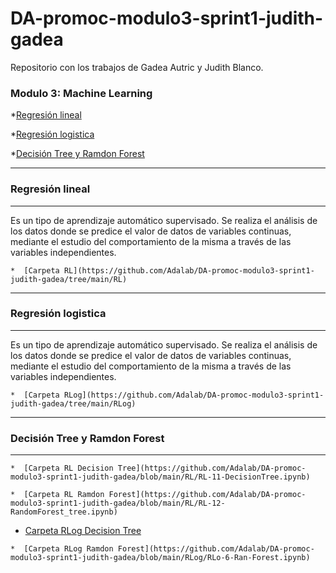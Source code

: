 # DA-promoc-modulo3-sprint1-judith-gadea
Repositorio con los trabajos de Gadea Autric y Judith Blanco.


### **Modulo 3: Machine Learning** 

*[Regresión lineal](#Regresión-lineal)

*[Regresión logistica](#Regresión-logistica)

*[Decisión Tree y Ramdon Forest](#Decisión-Tree-y-Ramdon-Forest)

---------------------------
### Regresión lineal
 ---------------------------
 
Es un tipo de aprendizaje automático supervisado. 
Se realiza el análisis de los datos donde se predice el valor de datos de variables continuas, mediante el estudio del 
comportamiento de la misma a través de las variables independientes. 

    *  [Carpeta RL](https://github.com/Adalab/DA-promoc-modulo3-sprint1-judith-gadea/tree/main/RL)

  
---------------------------
### Regresión logistica
---------------------------
  
 Es un tipo de aprendizaje automático supervisado. 
Se realiza el análisis de los datos donde se predice el valor de datos de variables continuas, mediante el estudio del 
comportamiento de la misma a través de las variables independientes.

    *  [Carpeta RLog](https://github.com/Adalab/DA-promoc-modulo3-sprint1-judith-gadea/tree/main/RLog)

-----------------------------
### Decisión Tree y Ramdon Forest
--------------------------------

    *  [Carpeta RL Decision Tree](https://github.com/Adalab/DA-promoc-modulo3-sprint1-judith-gadea/blob/main/RL/RL-11-DecisionTree.ipynb)
   
    *  [Carpeta RL Ramdon Forest](https://github.com/Adalab/DA-promoc-modulo3-sprint1-judith-gadea/blob/main/RL/RL-12-RandomForest_tree.ipynb)

   *  [Carpeta RLog Decision Tree](https://github.com/Adalab/DA-promoc-modulo3-sprint1-judith-gadea/blob/main/RLog/RLo-5-DecTree.ipynb)

    *  [Carpeta RLog Ramdon Forest](https://github.com/Adalab/DA-promoc-modulo3-sprint1-judith-gadea/blob/main/RLog/RLo-6-Ran-Forest.ipynb)







